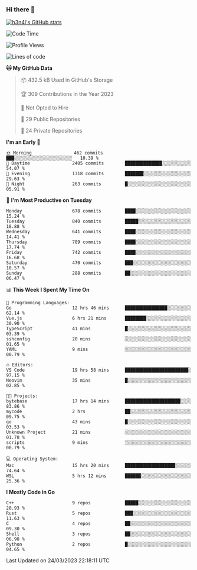 ### Hi there 👋

[![h3n4l's GitHub stats](https://github-readme-stats.vercel.app/api?username=h3n4l&count_private=true&show_icons=true&theme=radical)](https://github.com/h3n4l/github-readme-stats)

<!--START_SECTION:waka-->
![Code Time](http://img.shields.io/badge/Code%20Time-1%2C069%20hrs%2045%20mins-blue)

![Profile Views](http://img.shields.io/badge/Profile%20Views-0-blue)

![Lines of code](https://img.shields.io/badge/From%20Hello%20World%20I%27ve%20Written-2.7%20million%20lines%20of%20code-blue)

**🐱 My GitHub Data** 

> 📦 432.5 kB Used in GitHub's Storage 
 > 
> 🏆 309 Contributions in the Year 2023
 > 
> 🚫 Not Opted to Hire
 > 
> 📜 29 Public Repositories 
 > 
> 🔑 24 Private Repositories 
 > 
**I'm an Early 🐤** 

```text
🌞 Morning                462 commits         ███░░░░░░░░░░░░░░░░░░░░░░   10.39 % 
🌆 Daytime                2405 commits        ██████████████░░░░░░░░░░░   54.07 % 
🌃 Evening                1318 commits        ███████░░░░░░░░░░░░░░░░░░   29.63 % 
🌙 Night                  263 commits         █░░░░░░░░░░░░░░░░░░░░░░░░   05.91 % 
```
📅 **I'm Most Productive on Tuesday** 

```text
Monday                   678 commits         ████░░░░░░░░░░░░░░░░░░░░░   15.24 % 
Tuesday                  840 commits         █████░░░░░░░░░░░░░░░░░░░░   18.88 % 
Wednesday                641 commits         ████░░░░░░░░░░░░░░░░░░░░░   14.41 % 
Thursday                 789 commits         ████░░░░░░░░░░░░░░░░░░░░░   17.74 % 
Friday                   742 commits         ████░░░░░░░░░░░░░░░░░░░░░   16.68 % 
Saturday                 470 commits         ███░░░░░░░░░░░░░░░░░░░░░░   10.57 % 
Sunday                   288 commits         ██░░░░░░░░░░░░░░░░░░░░░░░   06.47 % 
```


📊 **This Week I Spent My Time On** 

```text
💬 Programming Languages: 
Go                       12 hrs 46 mins      ████████████████░░░░░░░░░   62.14 % 
Vue.js                   6 hrs 21 mins       ████████░░░░░░░░░░░░░░░░░   30.90 % 
TypeScript               41 mins             █░░░░░░░░░░░░░░░░░░░░░░░░   03.39 % 
sshconfig                20 mins             ░░░░░░░░░░░░░░░░░░░░░░░░░   01.65 % 
YAML                     9 mins              ░░░░░░░░░░░░░░░░░░░░░░░░░   00.79 % 

🔥 Editors: 
VS Code                  19 hrs 58 mins      ████████████████████████░   97.15 % 
Neovim                   35 mins             █░░░░░░░░░░░░░░░░░░░░░░░░   02.85 % 

🐱‍💻 Projects: 
bytebase                 17 hrs 14 mins      █████████████████████░░░░   83.86 % 
mycode                   2 hrs               ██░░░░░░░░░░░░░░░░░░░░░░░   09.75 % 
go                       43 mins             █░░░░░░░░░░░░░░░░░░░░░░░░   03.53 % 
Unknown Project          21 mins             ░░░░░░░░░░░░░░░░░░░░░░░░░   01.78 % 
scripts                  9 mins              ░░░░░░░░░░░░░░░░░░░░░░░░░   00.79 % 

💻 Operating System: 
Mac                      15 hrs 20 mins      ███████████████████░░░░░░   74.64 % 
WSL                      5 hrs 12 mins       ██████░░░░░░░░░░░░░░░░░░░   25.36 % 
```

**I Mostly Code in Go** 

```text
C++                      9 repos             █████░░░░░░░░░░░░░░░░░░░░   20.93 % 
Rust                     5 repos             ███░░░░░░░░░░░░░░░░░░░░░░   11.63 % 
C                        4 repos             ██░░░░░░░░░░░░░░░░░░░░░░░   09.30 % 
Shell                    3 repos             ██░░░░░░░░░░░░░░░░░░░░░░░   06.98 % 
Python                   2 repos             █░░░░░░░░░░░░░░░░░░░░░░░░   04.65 % 
```




 Last Updated on 24/03/2023 22:18:11 UTC
<!--END_SECTION:waka-->

